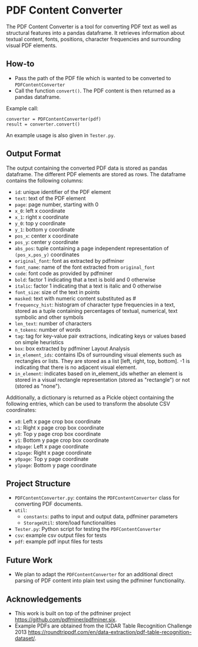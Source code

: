 # PDF Content Converter

The PDF Content Converter is a tool for converting PDF text as well as structural features into a pandas dataframe.
It retrieves information about textual content, fonts, positions, character frequencies and surrounding visual PDF elements.

## How-to

* Pass the path of the PDF file which is wanted to be converted to ```PDFContentConverter```
* Call the function ```convert()```. The PDF content is then returned as a pandas dataframe.

Example call: 

    converter = PDFContentConverter(pdf)
    result = converter.convert()

An example usage is also given in ```Tester.py```.

## Output Format

The output containing the converted PDF data is stored as pandas dataframe.
The different PDF elements are stored as rows.
The dataframe contains the following columns:

* ```id```: unique identifier of the PDF element
* ```text```: text of the PDF element
* ```page```: page number, starting with 0
* ```x_0```: left x coordinate
* ```x_1```: right x coordinate
* ```y_0```: top y coordinate
* ```y_1```: bottom y coordinate
* ```pos_x```: center x coordinate
* ```pos_y```: center y coordinate
* ```abs_pos```: tuple containing a page independent representation of ```(pos_x,pos_y)``` coordinates
* ```original_font```: font as extracted by pdfminer
* ```font_name```: name of the font extracted from ```original_font```
* ```code```: font code as provided by pdfminer
* ```bold```: factor 1 indicating that a text is bold and 0 otherwise
* ```italic```: factor 1 indicating that a text is italic and 0 otherwise
* ```font_size```: size of the text in points
* ```masked```: text with numeric content substituted as #
* ```frequency_hist```: histogram of character type frequencies in a text, stored as a tuple containing percentages of textual, numerical, text symbolic and other symbols
* ```len_text```: number of characters
* ```n_tokens```: number of words
* ```tag```: tag for key-value pair extractions, indicating keys or values based on simple heuristics
* ```box```: box extracted by pdfminer Layout Analysis
* ```in_element_ids```: contains IDs of surrounding visual elements such as rectangles or lists. They are stored as a list [left, right, top, bottom]. -1 is indicating that there is no adjacent visual element.
* ```in_element```: indicates based on in_element_ids whether an element is stored in a visual rectangle representation (stored as "rectangle") or not (stored as "none").

Additionally, a dictionary is returned as a Pickle object containing the following entries,
which can be used to transform the absolute CSV coordinates:

* ```x0```: Left x page crop box coordinate
* ```x1```: Right x page crop box coordinate
* ```y0```: Top y page crop box coordinate
* ```y1```: Bottom y page crop box coordinate
* ```x0page```: Left x page coordinate
* ```x1page```: Right x page coordinate
* ```y0page```: Top y page coordinate
* ```y1page```: Bottom y page coordinate

## Project Structure

* ```PDFContentConverter.py```: contains the ```PDFContentConverter``` class for converting PDF documents.
* ```util```:
  * ```constants```: paths to input and output data, pdfminer parameters
  * ```StorageUtil```: store/load functionalities
* ```Tester.py```: Python script for testing the ```PDFContentConverter```
* ```csv```: example csv output files for tests
* ```pdf```: example pdf input files for tests

## Future Work

* We plan to adapt the ```PDFContentConverter``` for an additional direct parsing of PDF content into plain text using the pdfminer functionality.

## Acknowledgements

* This work is built on top of the pdfminer project https://github.com/pdfminer/pdfminer.six.
* Example PDFs are obtained from the ICDAR Table Recognition Challenge 2013 https://roundtrippdf.com/en/data-extraction/pdf-table-recognition-dataset/.
